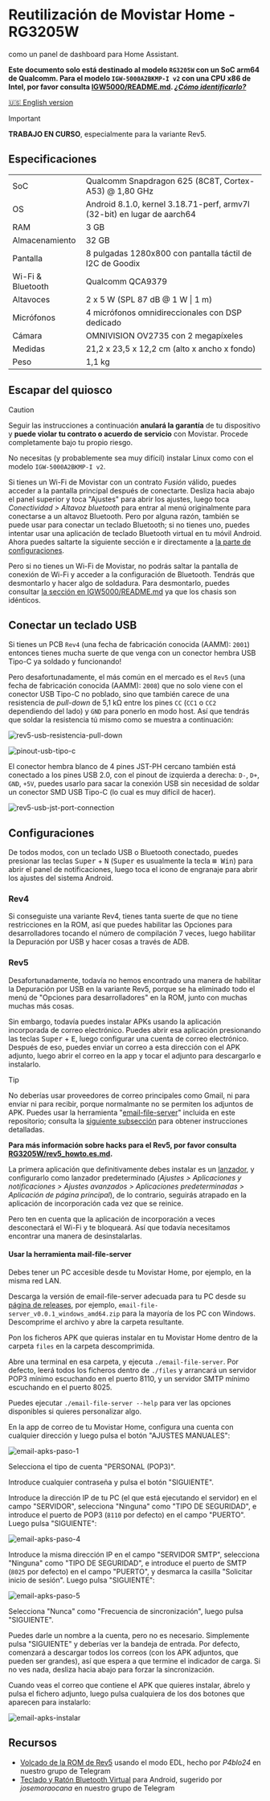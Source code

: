 # Reutilización de Movistar Home - RG3205W

como un panel de dashboard para Home Assistant.

**Este documento solo está destinado al modelo `RG3205W` con un SoC arm64 de Qualcomm. Para el modelo `IGW-5000A2BKMP-I v2` con una CPU x86 de Intel, por favor consulta [IGW5000/README.md](../IGW5000/README.md). [_¿Cómo identificarlo?_](../README.md#nota-importante)**

[🇺🇸 English version](../RG3205W/README.en.md)

> [!IMPORTANT]
> **TRABAJO EN CURSO**, especialmente para la variante Rev5.

## Especificaciones

| | |
| --- | --- |
| SoC | Qualcomm Snapdragon 625 (8C8T, Cortex-A53) @ 1,80 GHz |
| OS | Android 8.1.0, kernel 3.18.71-perf, armv7l (32-bit) en lugar de aarch64 |
| RAM | 3 GB |
| Almacenamiento | 32 GB |
| Pantalla | 8 pulgadas 1280x800 con pantalla táctil de I2C de Goodix |
| Wi-Fi & Bluetooth | Qualcomm QCA9379 |
| Altavoces | 2 x 5 W (SPL 87 dB @ 1 W \| 1 m) |
| Micrófonos | 4 micrófonos omnidireccionales con DSP dedicado |
| Cámara | OMNIVISION OV2735 con 2 megapíxeles |
| Medidas | 21,2 x 23,5 x 12,2 cm (alto x ancho x fondo) |
| Peso | 1,1 kg |

## Escapar del quiosco

> [!CAUTION]
> Seguir las instrucciones a continuación **anulará la garantía** de tu dispositivo y **puede violar tu contrato o acuerdo de servicio** con Movistar. Procede completamente bajo tu propio riesgo.

No necesitas (y probablemente sea muy difícil) instalar Linux como con el modelo `IGW-5000A2BKMP-I v2`.

Si tienes un Wi-Fi de Movistar con un contrato _Fusión_ válido, puedes acceder a la pantalla principal después de conectarte. Desliza hacia abajo el panel superior y toca "Ajustes" para abrir los ajustes, luego toca _Conectividad > Altavoz bluetooth_ para entrar al menú originalmente para conectarse a un altavoz Bluetooth. Pero por alguna razón, también se puede usar para conectar un teclado Bluetooth; si no tienes uno, puedes intentar usar una aplicación de teclado Bluetooth virtual en tu móvil Android. Ahora puedes saltarte la siguiente sección e ir directamente a [la parte de configuraciones](#configuraciones).

Pero si no tienes un Wi-Fi de Movistar, no podrás saltar la pantalla de conexión de Wi-Fi y acceder a la configuración de Bluetooth. Tendrás que desmontarlo y hacer algo de soldadura. Para desmontarlo, puedes consultar [la sección en IGW5000/README.md](../IGW5000/README.md#desmontaje) ya que los chasis son idénticos.

## Conectar un teclado USB

Si tienes un PCB `Rev4` (una fecha de fabricación conocida (AAMM): `2001`) entonces tienes mucha suerte de que venga con un conector hembra USB Tipo-C ya soldado y funcionando!

Pero desafortunadamente, el más común en el mercado es el `Rev5` (una fecha de fabricación conocida (AAMM): `2008`) que no solo viene con el conector USB Tipo-C no poblado, sino que también carece de una resistencia de _pull-down_ de 5,1 kΩ entre los pines `CC` (`CC1` o `CC2` dependiendo del lado) y `GND` para ponerlo en modo host. Así que tendrás que soldar la resistencia tú mismo como se muestra a continuación:

![rev5-usb-resistencia-pull-down](../assets/img/RG3205W-rev5-usb-pull-down-resistor.jpg)

![pinout-usb-tipo-c](../assets/img/usb-type-c-pinout.png)

El conector hembra blanco de 4 pines JST-PH cercano también está conectado a los pines USB 2.0, con el pinout de izquierda a derecha: `D-`, `D+`, `GND`, `+5V`, puedes usarlo para sacar la conexión USB sin necesidad de soldar un conector SMD USB Tipo-C (lo cual es muy difícil de hacer).

![rev5-usb-jst-port-connection](../assets/img/RG3205W-rev5-usb-jst-port-connection.jpg)

## Configuraciones

De todos modos, con un teclado USB o Bluetooth conectado, puedes presionar las teclas <kbd>Super</kbd> + <kbd>N</kbd> (<kbd>Super</kbd> es usualmente la tecla <kbd>⊞ Win</kbd>) para abrir el panel de notificaciones, luego toca el icono de engranaje para abrir los ajustes del sistema Android.

### Rev4

Si conseguiste una variante Rev4, tienes tanta suerte de que no tiene restricciones en la ROM, así que puedes habilitar las Opciones para desarrolladores tocando el número de compilación 7 veces, luego habilitar la Depuración por USB y hacer cosas a través de ADB.

### Rev5

Desafortunadamente, todavía no hemos encontrado una manera de habilitar la Depuración por USB en la variante Rev5, porque se ha eliminado todo el menú de "Opciones para desarrolladores" en la ROM, junto con muchas muchas más cosas.

Sin embargo, todavía puedes instalar APKs usando la aplicación incorporada de correo electrónico. Puedes abrir esa aplicación presionando las teclas <kbd>Super</kbd> + <kbd>E</kbd>, luego configurar una cuenta de correo electrónico. Después de eso, puedes enviar un correo a esta dirección con el APK adjunto, luego abrir el correo en la app y tocar el adjunto para descargarlo e instalarlo.

> [!TIP]
> No deberías usar proveedores de correo principales como Gmail, ni para enviar ni para recibir, porque normalmante no se permiten los adjuntos de APK. Puedes usar la herramienta "[email-file-server](https://github.com/zry98/movistar-home-hacks/tree/main/email-file-server)" incluida en este repositorio; consulta la [siguiente subsección](#usar-la-herramienta-mail-file-server) para obtener instrucciones detalladas.

**Para más información sobre hacks para el Rev5, por favor consulta [RG3205W/rev5_howto.es.md](../RG3205W/rev5_howto.es.md).**

La primera aplicación que definitivamente debes instalar es un [lanzador](https://search.f-droid.org/?q=launcher), y configurarlo como lanzador predeterminado (_Ajustes > Aplicaciones y notificaciones > Ajustes avanzados > Aplicaciones predeterminadas > Aplicación de página principal_), de lo contrario, seguirás atrapado en la aplicación de incorporación cada vez que se reinice.

Pero ten en cuenta que la aplicación de incorporación a veces desconectará el Wi-Fi y te bloqueará. Así que todavía necesitamos encontrar una manera de desinstalarlas.

#### Usar la herramienta mail-file-server

Debes tener un PC accesible desde tu Movistar Home, por ejemplo, en la misma red LAN.

Descarga la versión de email-file-server adecuada para tu PC desde su [página de releases](https://github.com/zry98/movistar-home-hacks/releases/tag/v0.0.1), por ejemplo, `email-file-server_v0.0.1_windows_amd64.zip` para la mayoría de los PC con Windows. Descomprime el archivo y abre la carpeta resultante.

Pon los ficheros APK que quieras instalar en tu Movistar Home dentro de la carpeta `files` en la carpeta descomprimida.

Abre una terminal en esa carpeta, y ejecuta `./email-file-server`. Por defecto, leerá todos los ficheros dentro de `./files` y arrancará un servidor POP3 mínimo escuchando en el puerto 8110, y un servidor SMTP mínimo escuchando en el puerto 8025.

Puedes ejecutar `./email-file-server --help` para ver las opciones disponibles si quieres personalizar algo.

En la app de correo de tu Movistar Home, configura una cuenta con cualquier dirección y luego pulsa el botón "AJUSTES MANUALES":

![email-apks-paso-1](../assets/img/email-apks-step-1.png)

Selecciona el tipo de cuenta "PERSONAL (POP3)".

Introduce cualquier contraseña y pulsa el botón "SIGUIENTE".

Introduce la dirección IP de tu PC (el que está ejecutando el servidor) en el campo "SERVIDOR", selecciona "Ninguna" como "TIPO DE SEGURIDAD", e introduce el puerto de POP3 (`8110` por defecto) en el campo "PUERTO". Luego pulsa "SIGUIENTE":

![email-apks-paso-4](../assets/img/email-apks-step-4.png)

Introduce la misma dirección IP en el campo "SERVIDOR SMTP", selecciona "Ninguna" como "TIPO DE SEGURIDAD", e introduce el puerto de SMTP (`8025` por defecto) en el campo "PUERTO", y desmarca la casilla "Solicitar inicio de sesión". Luego pulsa "SIGUIENTE":

![email-apks-paso-5](../assets/img/email-apks-step-5.png)

Selecciona "Nunca" como "Frecuencia de sincronización", luego pulsa "SIGUIENTE".

Puedes darle un nombre a la cuenta, pero no es necesario. Simplemente pulsa "SIGUIENTE" y deberías ver la bandeja de entrada. Por defecto, comenzará a descargar todos los correos (con los APK adjuntos, que pueden ser grandes), así que espera a que termine el indicador de carga. Si no ves nada, desliza hacia abajo para forzar la sincronización.

Cuando veas el correo que contiene el APK que quieres instalar, ábrelo y pulsa el fichero adjunto, luego pulsa cualquiera de los dos botones que aparecen para instalarlo:

![email-apks-instalar](../assets/img/email-apks-install.png)

## Recursos

- [Volcado de la ROM de Rev5](https://t.me/movistar_home_hacking/1426) usando el modo EDL, hecho por _P4blo24_ en nuestro grupo de Telegram
- [Teclado y Ratón Bluetooth Virtual](https://play.google.com/store/apps/details?id=io.appground.blek) para Android, sugerido por _josemoraocana_ en nuestro grupo de Telegram
